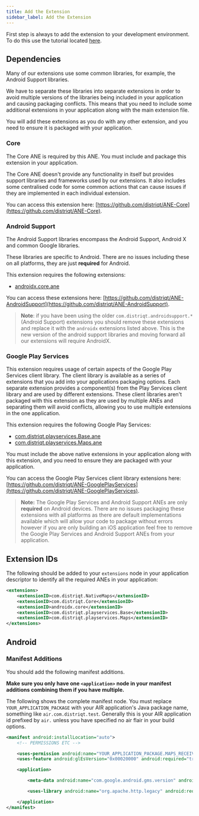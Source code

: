 ```yaml
---
title: Add the Extension
sidebar_label: Add the Extension
---
```


First step is always to add the extension to your development environment. 
To do this use the tutorial located [here](/docs/tutorials/getting-started).



## Dependencies

Many of our extensions use some common libraries, for example, the Android Support libraries.

We have to separate these libraries into separate extensions in order to avoid multiple versions of the libraries being included in your application and causing packaging conflicts. This means that you need to include some additional extensions in your application along with the main extension file.

You will add these extensions as you do with any other extension, and you need to ensure it is packaged with your application.


### Core 

The Core ANE is required by this ANE. You must include and package this extension in your application.

The Core ANE doesn't provide any functionality in itself but provides support libraries and frameworks used by our extensions.
It also includes some centralised code for some common actions that can cause issues if they are implemented in each individual extension.

You can access this extension here: [https://github.com/distriqt/ANE-Core](https://github.com/distriqt/ANE-Core).


### Android Support

The Android Support libraries encompass the Android Support, Android X and common Google libraries. 

These libraries are specific to Android. There are no issues including these on all platforms, they are just **required** for Android.

This extension requires the following extensions:

- [androidx.core.ane](https://github.com/distriqt/ANE-AndroidSupport/raw/master/lib/androidx.core.ane)

You can access these extensions here: [https://github.com/distriqt/ANE-AndroidSupport](https://github.com/distriqt/ANE-AndroidSupport).


>
> **Note**: if you have been using the older `com.distriqt.androidsupport.*` (Android Support) extensions you should remove these extensions and replace it with the `androidx` extensions listed above. This is the new version of the android support libraries and moving forward all our extensions will require AndroidX.
>




### Google Play Services 

This extension requires usage of certain aspects of the Google Play Services client library. 
The client library is available as a series of extensions that you add into your applications packaging options. 
Each separate extension provides a component(s) from the Play Services client library and are used by different extensions. 
These client libraries aren't packaged with this extension as they are used by multiple ANEs and separating them 
will avoid conflicts, allowing you to use multiple extensions in the one application.

This extension requires the following Google Play Services:

- [com.distriqt.playservices.Base.ane](https://github.com/distriqt/ANE-GooglePlayServices/raw/master/lib/com.distriqt.playservices.Base.ane)
- [com.distriqt.playservices.Maps.ane](https://github.com/distriqt/ANE-GooglePlayServices/raw/master/lib/com.distriqt.playservices.Maps.ane)

You must include the above native extensions in your application along with this extension, 
and you need to ensure they are packaged with your application.

You can access the Google Play Services client library extensions here: 
[https://github.com/distriqt/ANE-GooglePlayServices](https://github.com/distriqt/ANE-GooglePlayServices).


>
> **Note:** The Google Play Services and Android Support ANEs are only **required** on Android devices. 
> There are no issues packaging these extensions with all platforms as there are default implementations available which will allow your code to package without errors however if you are only building an iOS application feel free to remove the Google Play Services and Android Support ANEs from your application.
>


## Extension IDs

The following should be added to your `extensions` node in your application descriptor to identify all the required ANEs in your application:

```xml
<extensions>
    <extensionID>com.distriqt.NativeMaps</extensionID>
    <extensionID>com.distriqt.Core</extensionID>
    <extensionID>androidx.core</extensionID>
    <extensionID>com.distriqt.playservices.Base</extensionID>
    <extensionID>com.distriqt.playservices.Maps</extensionID>
</extensions>
```



## Android

### Manifest Additions

You should add the following manifest additions. 

**Make sure you only have one `<application>` node in your manifest additions combining them if you have multiple.**

The following shows the complete manifest node. You must replace `YOUR_APPLICATION_PACKAGE` with your 
AIR application's Java package name, something like `air.com.distriqt.test`.
Generally this is your AIR application id prefixed by `air.` unless you have specified no air flair in your build options.


```xml
<manifest android:installLocation="auto">
    <!-- PERMISSIONS ETC -->

    <uses-permission android:name="YOUR_APPLICATION_PACKAGE.MAPS_RECEIVE" android:protectionLevel="signature"/>
    <uses-feature android:glEsVersion="0x00020000" android:required="true"/>

	<application>

		<meta-data android:name="com.google.android.gms.version" android:value="@integer/google_play_services_version" />

        <uses-library android:name="org.apache.http.legacy" android:required="false" />

	</application>
</manifest>
```
